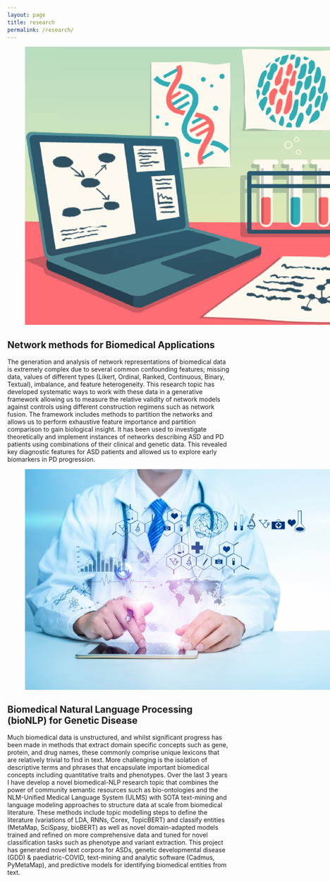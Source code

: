 ```yaml
---
layout: page
title: research
permalink: /research/
---
```


<figure>
   <img src='/assets/research_themes/genomic_medicine/genomic_medicine.png' style='max-width:750px;' />
</figure>

## Network methods for Biomedical Applications
The generation and analysis of network representations of biomedical data is extremely complex due to several common confounding features; missing data, values of different types (Likert, Ordinal, Ranked, Continuous, Binary, Textual), imbalance, and feature heterogeneity. This research topic has developed systematic ways to work with these data in a generative framework allowing us to measure the relative validity of network models against controls using different construction regimens such as network fusion. The framework includes methods to partition the networks and allows us to perform exhaustive feature importance and partition comparison to gain biological insight. It has been used to investigate theoretically and implement instances of networks describing ASD and PD patients using combinations of their clinical and genetic data. This revealed key diagnostic features for ASD patients and allowed us to explore early biomarkers in PD progression.

<figure>
   <img src='/assets/research_themes/biomedical_informatics.png' style='max-width:750px;' />
</figure>

## Biomedical Natural Language Processing (bioNLP) for Genetic Disease
Much biomedical data is unstructured, and whilst significant progress has been made in methods that extract domain specific concepts such as gene, protein, and drug names, these commonly comprise unique lexicons that are relatively trivial to find in text. More challenging is the isolation of descriptive terms and phrases that encapsulate important biomedical concepts including quantitative traits and phenotypes. Over the last 3 years I have develop a novel biomedical-NLP research topic that combines the power of community semantic resources such as bio-ontologies and the NLM-Unified Medical Language System (ULMS) with SOTA text-mining and language modeling approaches to structure data at scale from biomedical literature. These methods include topic modelling steps to define the literature (variations of LDA, RNNs, Corex, TopicBERT) and classify entities (MetaMap, SciSpasy, bioBERT) as well as novel domain-adapted models trained and refined on more comprehensive data and tuned for novel classification tasks such as phenotype and variant extraction. This project has generated novel text corpora for ASDs, genetic developmental disease (GDD) & paediatric-COVID, text-mining and analytic software (Cadmus, PyMetaMap), and predictive models for identifying biomedical entities from text.
 
